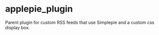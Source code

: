 # applepie_plugin
Parent plugin for custom RSS feeds that use Simplepie and a custom css display box.
